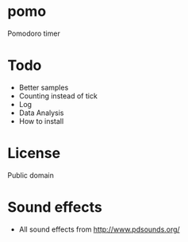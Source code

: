 # pomo
Pomodoro timer

# Todo

* Better samples
* Counting instead of tick
* Log
* Data Analysis
* How to install


# License

Public domain

# Sound effects

* All sound effects from http://www.pdsounds.org/

